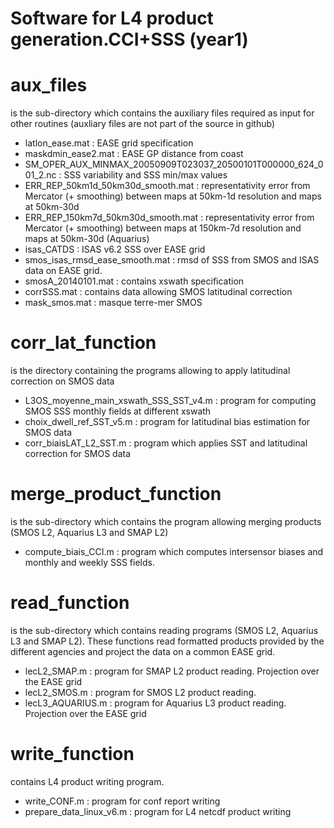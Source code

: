 # Software for L4 product generation.CCI+SSS (year1)

# aux_files 
is the sub-directory which contains the auxiliary files required as input for other routines
(auxliary files are not part of the source in github)

* latlon_ease.mat : EASE grid specification
* maskdmin_ease2.mat : EASE GP distance from coast
* SM_OPER_AUX_MINMAX_20050909T023037_20500101T000000_624_001_2.nc : SSS variability and SSS min/max values
* ERR_REP_50km1d_50km30d_smooth.mat : representativity error from Mercator (+ smoothing) between maps at 50km-1d resolution and maps at 50km-30d
* ERR_REP_150km7d_50km30d_smooth.mat : representativity error from Mercator (+ smoothing) between maps at 150km-7d resolution and maps at 50km-30d  (Aquarius)
* isas_CATDS : ISAS v6.2 SSS over EASE grid
* smos_isas_rmsd_ease_smooth.mat : rmsd of SSS from SMOS and ISAS data on EASE grid.
* smosA_20140101.mat : contains xswath specification
* corrSSS.mat : contains data allowing SMOS latitudinal correction
* mask_smos.mat : masque terre-mer SMOS

# corr_lat_function 
is the directory containing the programs allowing to apply latitudinal correction on SMOS data

* L3OS_moyenne_main_xswath_SSS_SST_v4.m : program for computing SMOS SSS monthly fields at different xswath
* choix_dwell_ref_SST_v5.m : program for latitudinal bias estimation for SMOS data
* corr_biaisLAT_L2_SST.m : program which applies SST and latitudinal correction for SMOS data

# merge_product_function 
is the sub-directory which contains the program allowing merging products (SMOS L2, Aquarius L3 and SMAP L2)

* compute_biais_CCI.m : program which computes intersensor biases and monthly and weekly SSS fields.


# read_function 
is the sub-directory which contains reading programs (SMOS L2, Aquarius L3 and SMAP L2). These functions read formatted products provided by the different agencies and project the data on a common EASE grid.

* lecL2_SMAP.m : program for SMAP L2 product reading. Projection over the EASE grid
* lecL2_SMOS.m : program for SMOS L2 product reading.
* lecL3_AQUARIUS.m : program for Aquarius L3 product reading. Projection over the EASE grid

# write_function 
contains L4 product writing program. 

* write_CONF.m : program for conf report writing
* prepare_data_linux_v6.m : program for L4 netcdf product writing


